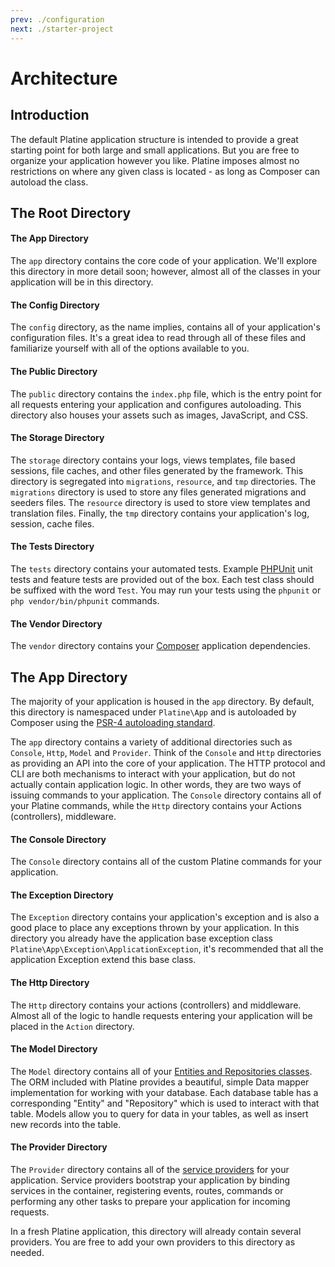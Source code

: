 ```yaml
---
prev: ./configuration
next: ./starter-project
---
```

# Architecture

## Introduction

The default Platine application structure is intended to provide a great starting point for both large and small applications. But you are free to organize your application however you like. Platine imposes almost no restrictions on where any given class is located - as long as Composer can autoload the class.

## The Root Directory

#### The App Directory

The `app` directory contains the core code of your application. We'll explore this directory in more detail soon; however, almost all of the classes in your application will be in this directory.

#### The Config Directory

The `config` directory, as the name implies, contains all of your application's configuration files. It's a great idea to read through all of these files and familiarize yourself with all of the options available to you.

#### The Public Directory

The `public` directory contains the `index.php` file, which is the entry point for all requests entering your application and configures autoloading. This directory also houses your assets such as images, JavaScript, and CSS.

#### The Storage Directory

The `storage` directory contains your logs, views templates, file based sessions, file caches, and other files generated by the framework. This directory is segregated into `migrations`, `resource`, and `tmp` directories. The `migrations` directory is  used to store any files generated migrations and seeders files. The `resource` directory is used to store view templates and translation files. Finally, the `tmp` directory contains your application's log, session, cache files.

#### The Tests Directory

The `tests` directory contains your automated tests. Example [PHPUnit](https://phpunit.de/) unit tests and feature tests are provided out of the box. Each test class should be suffixed with the word `Test`. You may run your tests using the `phpunit` or `php vendor/bin/phpunit` commands.

#### The Vendor Directory

The `vendor` directory contains your [Composer](https://getcomposer.org) application dependencies.

## The App Directory

The majority of your application is housed in the `app` directory. By default, this directory is namespaced under `Platine\App` and is autoloaded by Composer using the [PSR-4 autoloading standard](https://www.php-fig.org/psr/psr-4/).

The `app` directory contains a variety of additional directories such as `Console`, `Http`, `Model` and `Provider`. Think of the `Console` and `Http` directories as providing an API into the core of your application. The HTTP protocol and CLI are both mechanisms to interact with your application, but do not actually contain application logic. In other words, they are two ways of issuing commands to your application. The `Console` directory contains all of your Platine commands, while the `Http` directory contains your Actions (controllers), middleware.

#### The Console Directory

The `Console` directory contains all of the custom Platine commands for your application. 

#### The Exception Directory

The `Exception` directory contains your application's exception and is also a good place to place any exceptions thrown by your application. In this directory you already have the application base exception class `Platine\App\Exception\ApplicationException`, it's recommended that all the application Exception extend this base class.

#### The Http Directory

The `Http` directory contains your actions (controllers) and middleware. Almost all of the logic to handle requests entering your application will be placed in the `Action` directory.

#### The Model Directory

The `Model` directory contains all of your [Entities and Repositories classes](../orm/getting-started.md). The ORM included with Platine provides a beautiful, simple Data mapper implementation for working with your database. Each database table has a corresponding "Entity" and "Repository" which is used to interact with that table. Models allow you to query for data in your tables, as well as insert new records into the table.

#### The Provider Directory

The `Provider` directory contains all of the [service providers](../general/providers.md) for your application. Service providers bootstrap your application by binding services in the container, registering events, routes, commands or performing any other tasks to prepare your application for incoming requests.

In a fresh Platine application, this directory will already contain several providers. You are free to add your own providers to this directory as needed.
